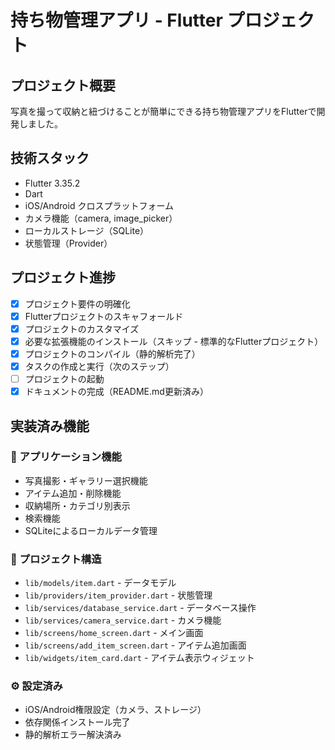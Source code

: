 # 持ち物管理アプリ - Flutter プロジェクト

## プロジェクト概要
写真を撮って収納と紐づけることが簡単にできる持ち物管理アプリをFlutterで開発しました。

## 技術スタック
- Flutter 3.35.2
- Dart
- iOS/Android クロスプラットフォーム
- カメラ機能（camera, image_picker）
- ローカルストレージ（SQLite）
- 状態管理（Provider）

## プロジェクト進捗
- [x] プロジェクト要件の明確化
- [x] Flutterプロジェクトのスキャフォールド
- [x] プロジェクトのカスタマイズ
- [x] 必要な拡張機能のインストール（スキップ - 標準的なFlutterプロジェクト）
- [x] プロジェクトのコンパイル（静的解析完了）
- [x] タスクの作成と実行（次のステップ）
- [ ] プロジェクトの起動
- [x] ドキュメントの完成（README.md更新済み）

## 実装済み機能

### 📱 アプリケーション機能
- 写真撮影・ギャラリー選択機能
- アイテム追加・削除機能
- 収納場所・カテゴリ別表示
- 検索機能
- SQLiteによるローカルデータ管理

### 📁 プロジェクト構造
- `lib/models/item.dart` - データモデル
- `lib/providers/item_provider.dart` - 状態管理
- `lib/services/database_service.dart` - データベース操作
- `lib/services/camera_service.dart` - カメラ機能
- `lib/screens/home_screen.dart` - メイン画面
- `lib/screens/add_item_screen.dart` - アイテム追加画面
- `lib/widgets/item_card.dart` - アイテム表示ウィジェット

### ⚙️ 設定済み
- iOS/Android権限設定（カメラ、ストレージ）
- 依存関係インストール完了
- 静的解析エラー解決済み
